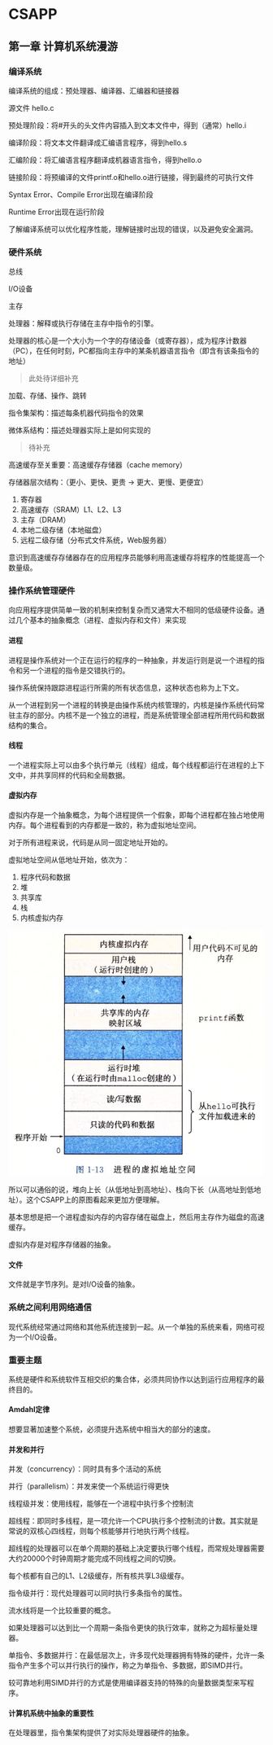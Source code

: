 # CSAPP

## 第一章 计算机系统漫游

### 编译系统

编译系统的组成：预处理器、编译器、汇编器和链接器

源文件 hello.c

预处理阶段：将#开头的头文件内容插入到文本文件中，得到（通常）hello.i

编译阶段：将文本文件翻译成汇编语言程序，得到hello.s

汇编阶段：将汇编语言程序翻译成机器语言指令，得到hello.o

链接阶段：将预编译的文件printf.o和hello.o进行链接，得到最终的可执行文件

Syntax Error、Compile Error出现在编译阶段

Runtime Error出现在运行阶段

了解编译系统可以优化程序性能，理解链接时出现的错误，以及避免安全漏洞。

### 硬件系统

总线

I/O设备

主存

处理器：解释或执行存储在主存中指令的引擎。

处理器的核心是一个大小为一个字的存储设备（或寄存器），成为程序计数器（PC），在任何时刻，PC都指向主存中的某条机器语言指令（即含有该条指令的地址）

> 此处待详细补充

加载、存储、操作、跳转

指令集架构：描述每条机器代码指令的效果

微体系结构：描述处理器实际上是如何实现的

> 待补充

高速缓存至关重要：高速缓存存储器（cache memory）

存储器层次结构：（更小、更快、更贵 -> 更大、更慢、更便宜）

1. 寄存器
2. 高速缓存（SRAM）L1、L2、L3
3. 主存（DRAM）
4. 本地二级存储（本地磁盘）
5. 远程二级存储（分布式文件系统，Web服务器）

意识到高速缓存存储器存在的应用程序员能够利用高速缓存将程序的性能提高一个数量级。

### 操作系统管理硬件

向应用程序提供简单一致的机制来控制复杂而又通常大不相同的低级硬件设备。通过几个基本的抽象概念（进程、虚拟内存和文件）来实现

#### 进程

进程是操作系统对一个正在运行的程序的一种抽象，并发运行则是说一个进程的指令和另一个进程的指令是交错执行的。

操作系统保持跟踪进程运行所需的所有状态信息，这种状态也称为上下文。

从一个进程到另一个进程的转换是由操作系统内核管理的，内核是操作系统代码常驻主存的部分。内核不是一个独立的进程，而是系统管理全部进程所用代码和数据结构的集合。

#### 线程

一个进程实际上可以由多个执行单元（线程）组成，每个线程都运行在进程的上下文中，并共享同样的代码和全局数据。

#### 虚拟内存

虚拟内存是一个抽象概念，为每个进程提供一个假象，即每个进程都在独占地使用内存。每个进程看到的内存都是一致的，称为虚拟地址空间。

对于所有进程来说，代码是从同一固定地址开始的。

虚拟地址空间从低地址开始，依次为：

1. 程序代码和数据
2. 堆
3. 共享库
4. 栈
5. 内核虚拟内存

![进程的虚拟空间地址](CSAPP_note1/memory.jpg)

所以可以通俗的说，堆向上长（从低地址到高地址）、栈向下长（从高地址到低地址）。这个CSAPP上的原图看起来更加方便理解。

基本思想是把一个进程虚拟内存的内容存储在磁盘上，然后用主存作为磁盘的高速缓存。

虚拟内存是对程序存储器的抽象。

#### 文件

文件就是字节序列。是对I/O设备的抽象。

### 系统之间利用网络通信

现代系统经常通过网络和其他系统连接到一起。从一个单独的系统来看，网络可视为一个I/O设备。

### 重要主题

系统是硬件和系统软件互相交织的集合体，必须共同协作以达到运行应用程序的最终目的。

#### Amdahl定律

想要显著加速整个系统，必须提升选系统中相当大的部分的速度。

#### 并发和并行

并发（concurrency）：同时具有多个活动的系统

并行（parallelism）：并发来使一个系统运行得更快

线程级并发：使用线程，能够在一个进程中执行多个控制流

超线程：即同时多线程，是一项允许一个CPU执行多个控制流的计数。其实就是常说的双核心四线程，则每个核能够并行地执行两个线程。

超线程的处理器可以在单个周期的基础上决定要执行哪个线程，而常规处理器需要大约20000个时钟周期才能完成不同线程之间的切换。

每个核都有自己的L1、L2级缓存，所有核共享L3级缓存。

指令级并行：现代处理器可以同时执行多条指令的属性。

流水线将是一个比较重要的概念。

如果处理器可以达到比一个周期一条指令更快的执行效率，就称之为超标量处理器。

单指令、多数据并行：在最低层次上，许多现代处理器拥有特殊的硬件，允许一条指令产生多个可以并行执行的操作，称之为单指令、多数据，即SIMD并行。

较可靠地利用SIMD并行的方式是使用编译器支持的特殊的向量数据类型来写程序。

#### 计算机系统中抽象的重要性

在处理器里，指令集架构提供了对实际处理器硬件的抽象。


